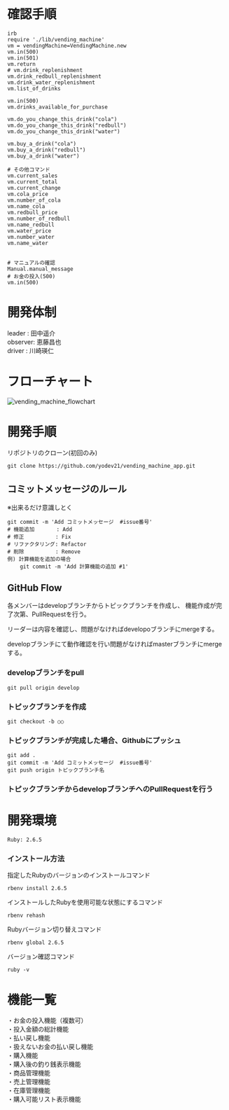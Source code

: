# 確認手順

```
irb
require './lib/vending_machine'
vm = vendingMachine=VendingMachine.new
vm.in(500)
vm.in(501)
vm.return
# vm.drink_replenishment
vm.drink_redbull_replenishment
vm.drink_water_replenishment
vm.list_of_drinks

vm.in(500)
vm.drinks_available_for_purchase

vm.do_you_change_this_drink("cola")
vm.do_you_change_this_drink("redbull")
vm.do_you_change_this_drink("water")

vm.buy_a_drink("cola")
vm.buy_a_drink("redbull")
vm.buy_a_drink("water")

# その他コマンド
vm.current_sales
vm.current_total
vm.current_change
vm.cola_price
vm.number_of_cola
vm.name_cola
vm.redbull_price
vm.number_of_redbull
vm.name_redbull
vm.water_price
vm.number_water
vm.name_water


# マニュアルの確認
Manual.manual_message
# お金の投入(500)
vm.in(500)
```

# 開発体制
leader  : 田中遥介  
observer: 恵藤昌也  
driver  : 川崎瑛仁 

# フローチャート
![vending_machine_flowchart](https://user-images.githubusercontent.com/60313195/78471505-bf6d3500-776c-11ea-9421-231f37d0888b.png)

# 開発手順
リポジトリのクローン(初回のみ)
```
git clone https://github.com/yodev21/vending_machine_app.git
```

## コミットメッセージのルール
※出来るだけ意識しとく
```
git commit -m 'Add コミットメッセージ  #issue番号'
# 機能追加       : Add
# 修正          : Fix
# リファクタリング: Refactor
# 削除          : Remove
例) 計算機能を追加の場合
    git commit -m 'Add 計算機能の追加 #1'
```
## GitHub Flow
各メンバーはdevelopブランチからトピックブランチを作成し、
機能作成が完了次第、PullRequestを行う。

リーダーは内容を確認し、問題がなければdevelopoブランチにmergeする。

developブランチにて動作確認を行い問題がなければmasterブランチにmergeする。

### developブランチをpull
```
git pull origin develop
```


### トピックブランチを作成
```
git checkout -b ○○
```

### トピックブランチが完成した場合、Githubにプッシュ
```
git add .
git commit -m 'Add コミットメッセージ  #issue番号'
git push origin トピックブランチ名
```

### トピックブランチからdevelopブランチへのPullRequestを行う

### 
# 開発環境
`Ruby: 2.6.5`

###  インストール方法
指定したRubyのバージョンのインストールコマンド
```
rbenv install 2.6.5
```

インストールしたRubyを使用可能な状態にするコマンド
```
rbenv rehash
```

Rubyバージョン切り替えコマンド
```
rbenv global 2.6.5
```

バージョン確認コマンド
```
ruby -v
```

# 機能一覧
・お金の投入機能（複数可）  
・投入金額の総計機能  
・払い戻し機能  
・扱えないお金の払い戻し機能  
・購入機能  
・購入後の釣り銭表示機能  
・商品管理機能  
・売上管理機能  
・在庫管理機能  
・購入可能リスト表示機能  

